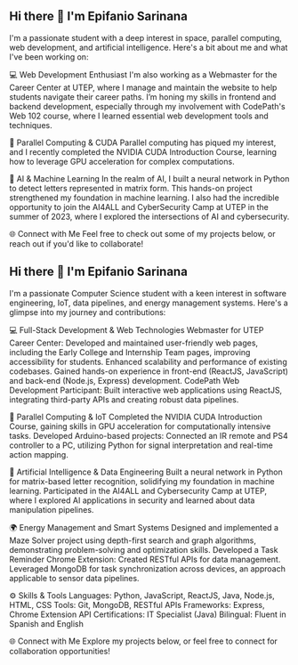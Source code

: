 ## Hi there 👋 I'm Epifanio Sarinana
I'm a passionate student with a deep interest in space, parallel computing, web development, and artificial intelligence. Here's a bit about me and what I've been working on:

<!--
**Sap-has/Sap-has** is a ✨ _special_ ✨ repository because its `README.md` (this file) appears on your GitHub profile.

Here are some ideas to get you started:

- 🔭 I’m currently working on ...
- 🌱 I’m currently learning ...
- 👯 I’m looking to collaborate on ...
- 🤔 I’m looking for help with ...
- 💬 Ask me about ...
- 📫 How to reach me: ...
- 😄 Pronouns: ...
- ⚡ Fun fact: ...
-->
💻 Web Development Enthusiast
I'm also working as a Webmaster for the Career Center at UTEP, where I manage and maintain the website to help students navigate their career paths. I’m honing my skills in frontend and backend development, especially through my involvement with CodePath's Web 102 course, where I learned essential web development tools and techniques.

🔢 Parallel Computing & CUDA
Parallel computing has piqued my interest, and I recently completed the NVIDIA CUDA Introduction Course, learning how to leverage GPU acceleration for complex computations.

🤖 AI & Machine Learning
In the realm of AI, I built a neural network in Python to detect letters represented in matrix form. This hands-on project strengthened my foundation in machine learning. I also had the incredible opportunity to join the AI4ALL and CyberSecurity Camp at UTEP in the summer of 2023, where I explored the intersections of AI and cybersecurity.

🌐 Connect with Me
Feel free to check out some of my projects below, or reach out if you'd like to collaborate!

## Hi there 👋 I'm Epifanio Sarinana
I'm a passionate Computer Science student with a keen interest in software engineering, IoT, data pipelines, and energy management systems. Here's a glimpse into my journey and contributions:

💻 Full-Stack Development & Web Technologies
Webmaster for UTEP Career Center:
  Developed and maintained user-friendly web pages, including the Early College and Internship Team pages, improving accessibility for students.
  Enhanced scalability and performance of existing codebases.
  Gained hands-on experience in front-end (ReactJS, JavaScript) and back-end (Node.js, Express) development.
CodePath Web Development Participant:
  Built interactive web applications using ReactJS, integrating third-party APIs and creating robust data pipelines.

🔢 Parallel Computing & IoT
Completed the NVIDIA CUDA Introduction Course, gaining skills in GPU acceleration for computationally intensive tasks.
Developed Arduino-based projects:
  Connected an IR remote and PS4 controller to a PC, utilizing Python for signal interpretation and real-time action mapping.

🤖 Artificial Intelligence & Data Engineering
Built a neural network in Python for matrix-based letter recognition, solidifying my foundation in machine learning.
Participated in the AI4ALL and Cybersecurity Camp at UTEP, where I explored AI applications in security and learned about data manipulation pipelines.

🌍 Energy Management and Smart Systems
Designed and implemented a Maze Solver project using depth-first search and graph algorithms, demonstrating problem-solving and optimization skills.
Developed a Task Reminder Chrome Extension:
  Created RESTful APIs for data management.
  Leveraged MongoDB for task synchronization across devices, an approach applicable to sensor data pipelines.

⚙️ Skills & Tools
Languages: Python, JavaScript, ReactJS, Java, Node.js, HTML, CSS
Tools: Git, MongoDB, RESTful APIs
Frameworks: Express, Chrome Extension API
Certifications: IT Specialist (Java)
Bilingual: Fluent in Spanish and English

🌐 Connect with Me
Explore my projects below, or feel free to connect for collaboration opportunities!
